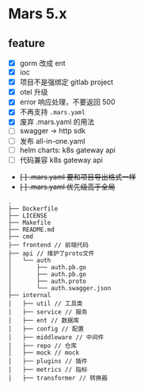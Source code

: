 # Mars 5.x

## feature

- [x] gorm 改成 ent
- [x] ioc
- [x] 项目不是强绑定 gitlab project
- [x] otel 升级
- [x] error 响应处理，不要返回 500
- [x] 不再支持 `.mars.yaml`
- [x] 废弃 .mars.yaml 的用法
- [ ] swagger -> http sdk
- [ ] 发布 all-in-one.yaml
- [ ] helm charts: k8s gateway api
- [ ] 代码兼容 k8s gateway api
- ~~[ ] .mars.yaml 要和项目导出格式一样~~
- ~~[ ] .mars.yaml 优先级高于全局~~

```
.
├── Dockerfile
├── LICENSE
├── Makefile
├── README.md
├── cmd
├── frontend // 前端代码
├── api // 维护了proto文件
│   └── auth
│       ├── auth.pb.go
│       ├── auth.pb.go
│       ├── auth.proto
│       └── auth.swagger.json
├── internal
│   ├── util // 工具类
│   ├── service // 服务
│   ├── ent // 数据库
│   ├── config // 配置
│   ├── middleware // 中间件
│   ├── repo // 仓库
│   ├── mock // mock
│   ├── plugins // 插件
│   ├── metrics // 指标
│   ├── transformer // 转换器
```

